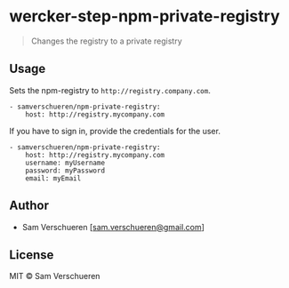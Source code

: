 # wercker-step-npm-private-registry

> Changes the registry to a private registry

## Usage

Sets the npm-registry to `http://registry.company.com`.

```
- samverschueren/npm-private-registry:
	host: http://registry.mycompany.com
```

If you have to sign in, provide the credentials for the user.

```
- samverschueren/npm-private-registry:
	host: http://registry.mycompany.com
	username: myUsername
	password: myPassword
	email: myEmail
```

## Author

- Sam Verschueren [<sam.verschueren@gmail.com>]

## License

MIT © Sam Verschueren
